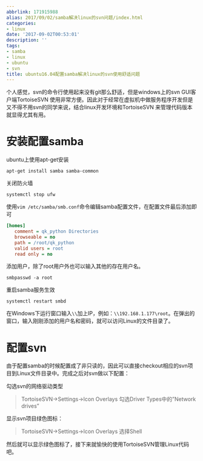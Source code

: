 ```yaml
---
abbrlink: 171915988
alias: 2017/09/02/samba解决linux的svn问题/index.html
categories:
- linux
date: '2017-09-02T00:53:01'
description: ''
tags:
- samba
- linux
- ubuntu
- svn
title: ubuntu16.04配置samba解决linux的svn使用舒适问题
---
```










个人感觉，svn的命令行使用起来没有git那么舒适，但是windows上的svn GUI客户端TortoiseSVN 使用非常方便。因此对于经常在虚拟机中做服务程序开发但是又不得不用svn的同学来说，结合linux开发环境和TortoiseSVN 来管理代码版本就显得尤其有用。

# 安装配置samba

ubuntu上使用apt-get安装

```shell
apt-get install samba samba-common
```

<!--more-->

关闭防火墙

```shell
systemctl stop ufw
```

使用`vim /etc/samba/smb.conf`命令编辑samba配置文件，在配置文件最后添加即可

```ini
[homes]
   comment = qk_python Directories
   browseable = no
   path = /root/qk_python
   valid users = root
   read only = no
```

添加用户，除了root用户外也可以输入其他的存在用户名。

```shell
smbpasswd -a root
```

重启samba服务生效

```shell
systemctl restart smbd
```

在Windows下运行窗口输入`\\`加上IP，例如：`\\192.168.1.177\root`。在弹出的窗口，输入刚刚添加的用户名和密码，就可以访问Linux的文件目录了。

# 配置svn

由于配置samba的时候配置成了非只读的，因此可以直接checkout相应的svn项目到Linux文件目录中。完成之后对svn做以下配置：

勾选svn的网络驱动类型

> TortoiseSVN->Settings->Icon Overlays  勾选Driver Types中的”Network drives”

显示svn项目绿色图标：

> TortoiseSVN->Settings->Icon Overlays 选择Shell

然后就可以显示绿色图标了，接下来就愉快的使用TortoiseSVN管理Linux代码吧。

